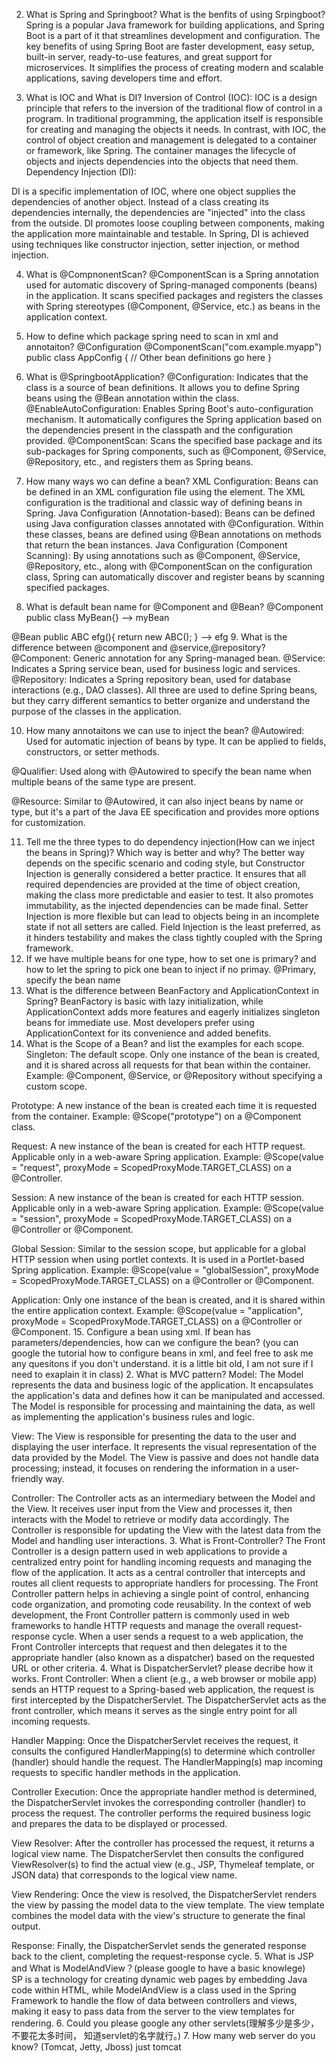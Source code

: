 2.  What is Spring and Springboot? What is the benfits of using Srpingboot?
    Spring is a popular Java framework for building applications, and Spring Boot is a part of it that streamlines 
    development and configuration. The key benefits of using Spring Boot are faster development, easy setup, built-in 
    server, ready-to-use features, and great support for microservices. It simplifies the process of creating modern 
    and scalable applications, saving developers time and effort.

3.  What is IOC and What is DI?
Inversion of Control (IOC):
IOC is a design principle that refers to the inversion of the traditional flow of control in a program.
In traditional programming, the application itself is responsible for creating and managing the objects it needs.
In contrast, with IOC, the control of object creation and management is delegated to a container or framework, like Spring.
The container manages the lifecycle of objects and injects dependencies into the objects that need them.
Dependency Injection (DI):

DI is a specific implementation of IOC, where one object supplies the dependencies of another object.
Instead of a class creating its dependencies internally, the dependencies are "injected" into the class from the outside.
DI promotes loose coupling between components, making the application more maintainable and testable.
In Spring, DI is achieved using techniques like constructor injection, setter injection, or method injection.
    
4.  What is  @CompnonentScan?
@ComponentScan is a Spring annotation used for automatic discovery of Spring-managed components (beans) in the application.
It scans specified packages and registers the classes with Spring stereotypes (@Component, @Service, etc.) as beans in 
the application context.

5.  How to define which package spring need to scan in xml and annotaiton?
    @Configuration
    @ComponentScan("com.example.myapp")
    public class AppConfig {
    // Other bean definitions go here
    }
6.  What is  @SpringbootApplication?
@Configuration: Indicates that the class is a source of bean definitions. It allows you to define Spring beans using the @Bean annotation within the class.
@EnableAutoConfiguration: Enables Spring Boot's auto-configuration mechanism. It automatically configures the Spring application based on the dependencies present in the classpath and the configuration provided.
@ComponentScan: Scans the specified base package and its sub-packages for Spring components, such as @Component, @Service, @Repository, etc., and registers them as Spring beans.
7. How many ways wo can define a bean?
XML Configuration: Beans can be defined in an XML configuration file using the <bean> element. The XML configuration is the traditional and classic way of defining beans in Spring.
Java Configuration (Annotation-based): Beans can be defined using Java configuration classes annotated with @Configuration. Within these classes, beans are defined using @Bean annotations on methods that return the bean instances.
Java Configuration (Component Scanning): By using annotations such as @Component, @Service, @Repository, etc., along with @ComponentScan on the configuration class, Spring can automatically discover and register beans by scanning specified packages.
8.  What is default bean name for  @Component and  @Bean?
@Component
public class MyBean{}  --> myBean

@Bean
public ABC efg(){
    return new ABC();
} --> efg
9.  What is the difference between  @component and  @service,@repository?
    @Component: Generic annotation for any Spring-managed bean.
    @Service: Indicates a Spring service bean, used for business logic and services.
    @Repository: Indicates a Spring repository bean, used for database interactions (e.g., DAO classes).
    All three are used to define Spring beans, but they carry different semantics to better organize and understand the purpose of the classes in the application.

10. How many annotaitons we can use to inject the bean?
@Autowired: Used for automatic injection of beans by type. It can be applied to fields, constructors, or setter methods.

@Qualifier: Used along with @Autowired to specify the bean name when multiple beans of the same type are present.

@Resource: Similar to @Autowired, it can also inject beans by name or type, but it's a part of the Java EE specification and provides more options for customization.

11. Tell me the three types to do dependency injection(How can we inject the beans
    in Spring)? Which way is better and why?
    The better way depends on the specific scenario and coding style, but Constructor Injection is generally considered 
a better practice. It ensures that all required dependencies are provided at the time of object creation, making the class 
more predictable and easier to test. It also promotes immutability, as the injected dependencies can be made final. 
Setter Injection is more flexible but can lead to objects being in an incomplete state if not all setters are called. 
Field Injection is the least preferred, as it hinders testability and makes the class tightly coupled with the Spring framework.
12. If we have multiple beans for one type, how to set one is primary? and how to let
    the spring to pick one bean to inject if no primay.
@Primary, specify the bean name
13. What is the difference between BeanFactory and ApplicationContext in Spring?
BeanFactory is basic with lazy initialization, while ApplicationContext adds more features and eagerly initializes 
singleton beans for immediate use. Most developers prefer using ApplicationContext for its convenience and added benefits.
14. What is the Scope of a Bean?  and list the examples for each scope.
    Singleton: The default scope. Only one instance of the bean is created, and it is shared across all requests for that bean within the container.
    Example: @Component, @Service, or @Repository without specifying a custom scope.

Prototype: A new instance of the bean is created each time it is requested from the container.
Example: @Scope("prototype") on a @Component class.

Request: A new instance of the bean is created for each HTTP request. Applicable only in a web-aware Spring application.
Example: @Scope(value = "request", proxyMode = ScopedProxyMode.TARGET_CLASS) on a @Controller.

Session: A new instance of the bean is created for each HTTP session. Applicable only in a web-aware Spring application.
Example: @Scope(value = "session", proxyMode = ScopedProxyMode.TARGET_CLASS) on a @Controller or @Component.

Global Session: Similar to the session scope, but applicable for a global HTTP session when using portlet contexts. It is used in a Portlet-based Spring application.
Example: @Scope(value = "globalSession", proxyMode = ScopedProxyMode.TARGET_CLASS) on a @Controller or @Component.

Application: Only one instance of the bean is created, and it is shared within the entire application context.
Example: @Scope(value = "application", proxyMode = ScopedProxyMode.TARGET_CLASS) on a @Controller or @Component.
15. Configure a bean using xml. If bean has parameters/dependencies, how can we
    configure the bean? (you can google the tutorial how to configure beans in xml,
    and feel free to ask me any quesitons if you don't understand. it is a little bit old,
    I am not sure if I need to exaplain it in class)
2.  What is MVC pattern?
Model: The Model represents the data and business logic of the application. It encapsulates the application's data and 
defines how it can be manipulated and accessed. The Model is responsible for processing and maintaining the data, as well 
as implementing the application's business rules and logic.

View: The View is responsible for presenting the data to the user and displaying the user interface. It represents 
the visual representation of the data provided by the Model. The View is passive and does not handle data processing; 
instead, it focuses on rendering the information in a user-friendly way.

Controller: The Controller acts as an intermediary between the Model and the View. It receives user input from the View 
and processes it, then interacts with the Model to retrieve or modify data accordingly. The Controller is responsible for 
updating the View with the latest data from the Model and handling user interactions.
3.  What is Front-Controller?
The Front Controller is a design pattern used in web applications to provide a centralized entry point for handling incoming 
requests and managing the flow of the application. It acts as a central controller that intercepts and routes all client 
requests to appropriate handlers for processing. The Front Controller pattern helps in achieving a single point of control, 
enhancing code organization, and promoting code reusability.
In the context of web development, the Front Controller pattern is commonly used in web frameworks to handle HTTP requests 
and manage the overall request-response cycle. When a user sends a request to a web application, the Front Controller intercepts 
that request and then delegates it to the appropriate handler (also known as a dispatcher) based on the requested URL or other criteria.
4.  What is DispatcherServlet? please decribe how it works.
    Front Controller: When a client (e.g., a web browser or mobile app) sends an HTTP request to a Spring-based web application, the request is first intercepted by the DispatcherServlet. The DispatcherServlet acts as the front controller, which means it serves as the single entry point for all incoming requests.

Handler Mapping: Once the DispatcherServlet receives the request, it consults the configured HandlerMapping(s) to determine which controller (handler) should handle the request. The HandlerMapping(s) map incoming requests to specific handler methods in the application.

Controller Execution: Once the appropriate handler method is determined, the DispatcherServlet invokes the corresponding controller (handler) to process the request. The controller performs the required business logic and prepares the data to be displayed or processed.

View Resolver: After the controller has processed the request, it returns a logical view name. The DispatcherServlet then consults the configured ViewResolver(s) to find the actual view (e.g., JSP, Thymeleaf template, or JSON data) that corresponds to the logical view name.

View Rendering: Once the view is resolved, the DispatcherServlet renders the view by passing the model data to the view template. The view template combines the model data with the view's structure to generate the final output.

Response: Finally, the DispatcherServlet sends the generated response back to the client, completing the request-response cycle.
5.  What is JSP and What is ModelAndView？(please google to have a basic
    knowlege)\
    SP is a technology for creating dynamic web pages by embedding Java code within HTML, while ModelAndView is a class used in the Spring Framework to handle the flow of data between controllers and views, making it easy to pass data from the server to the view templates for rendering.
6.  Could you please google any other servlets(理解多少是多少，不要花太多时间，
    知道servlet的名字就行。)
7. How many web server do you know? (Tomcat, Jetty, Jboss)
just tomcat